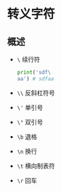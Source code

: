 # 转义字符

## 概述

+ `\` 续行符

  ```py
  print('sdf\
  aa') # sdfaa
  ```

+ `\\` 反斜杠符号
+ `\'` 单引号
+ `\"` 双引号
+ `\b` 退格
+ `\n` 换行
+ `\t` 横向制表符
+ `\r` 回车
